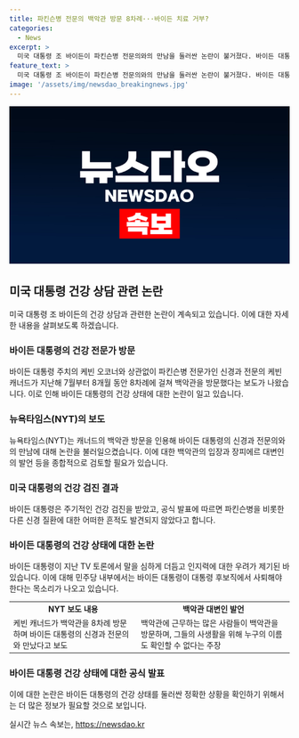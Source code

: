 ```yaml
---
title: 파킨슨병 전문의 백악관 방문 8차례···바이든 치료 거부?
categories:
  - News
excerpt: >
  미국 대통령 조 바이든이 파킨슨병 전문의와의 만남을 둘러싼 논란이 불거졌다. 바이든 대통령 주치의는 인지력 우려에 대한 검진을 받지 않았다고 밝혔지만, 바이든 대통령이 파킨슨병으로 치료를 받거나 약을 복용한 적이 없는지 여부에 대한 의혹이 제기되고 있다. 또한 대선 후보 시절 바이든 대통령의 인지력 문제에 대한 우려와 관련하여 논란이 지속되고 있으며, 대통령 주치의의 발표와는 달리 추가 검진을 받았다는 주장도 있다.
feature_text: >
  미국 대통령 조 바이든이 파킨슨병 전문의와의 만남을 둘러싼 논란이 불거졌다. 바이든 대통령 주치의는 인지력 우려에 대한 검진을 받지 않았다고 밝혔지만, 바이든 대통령이 파킨슨병으로 치료를 받거나 약을 복용한 적이 없는지 여부에 대한 의혹이 제기되고 있다. 또한 대선 후보 시절 바이든 대통령의 인지력 문제에 대한 우려와 관련하여 논란이 지속되고 있으며, 대통령 주치의의 발표와는 달리 추가 검진을 받았다는 주장도 있다.
image: '/assets/img/newsdao_breakingnews.jpg'
---
```


<p><img src="/assets/img/newsdao_breakingnews.jpg" alt="ranknews 속보" /></p>

<h2 data-ke-size="size26">미국 대통령 건강 상담 관련 논란</h2>

<p data-ke-size="size16">미국 대통령 조 바이든의 건강 상담과 관련한 논란이 계속되고 있습니다. 이에 대한 자세한 내용을 살펴보도록 하겠습니다.</p>

<h3>바이든 대통령의 건강 전문가 방문</h3>

<p data-ke-size="size16">바이든 대통령 주치의 케빈 오코너와 상관없이 파킨슨병 전문가인 신경과 전문의 케빈 캐너드가 지난해 7월부터 8개월 동안 8차례에 걸쳐 백악관을 방문했다는 보도가 나왔습니다. 이로 인해 바이든 대통령의 건강 상태에 대한 논란이 일고 있습니다.</p>

<h3>뉴욕타임스(NYT)의 보도</h3>

<p data-ke-size="size16">뉴욕타임스(NYT)는 캐너드의 백악관 방문을 인용해 바이든 대통령의 신경과 전문의와의 만남에 대해 논란을 불러일으켰습니다. 이에 대한 백악관의 입장과 장피에르 대변인의 발언 등을 종합적으로 검토할 필요가 있습니다.</p>

<h3>미국 대통령의 건강 검진 결과</h3>

<p data-ke-size="size16">바이든 대통령은 주기적인 건강 검진을 받았고, 공식 발표에 따르면 파킨슨병을 비롯한 다른 신경 질환에 대한 어떠한 흔적도 발견되지 않았다고 합니다.</p>

<h3>바이든 대통령의 건강 상태에 대한 논란</h3>

<p data-ke-size="size16">바이든 대통령이 지난 TV 토론에서 말을 심하게 더듬고 인지력에 대한 우려가 제기된 바 있습니다. 이에 대해 민주당 내부에서는 바이든 대통령이 대통령 후보직에서 사퇴해야 한다는 목소리가 나오고 있습니다.</p>

<table>
    <tr>
        <td style="text-align: center; height: 17px;"><b>NYT 보도 내용</b></td>
        <td style="text-align: center; height: 17px;"><b>백악관 대변인 발언</b></td>
    </tr>
    <tr>
        <td>케빈 캐너드가 백악관을 8차례 방문하며 바이든 대통령의 신경과 전문의와 만났다고 보도</td>
        <td>백악관에 근무하는 많은 사람들이 백악관을 방문하며, 그들의 사생활을 위해 누구의 이름도 확인할 수 없다는 주장</td>
    </tr>
</table>

<h3>바이든 대통령 건강 상태에 대한 공식 발표</h3>

<p data-ke-size="size16">이에 대한 논란은 바이든 대통령의 건강 상태를 둘러싼 정확한 상황을 확인하기 위해서는 더 많은 정보가 필요할 것으로 보입니다. </p>
실시간 뉴스 속보는, <a href="https://newsdao.kr" rel="dofollow">https://newsdao.kr</a>


